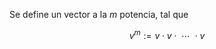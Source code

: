 Se define un vector a la $m$ potencia, tal que 

$$v^m := v \cdot v \cdot \text{ } \cdots \text{ } \cdot v$$
